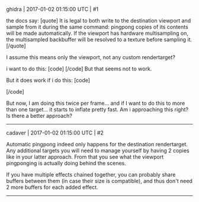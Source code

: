 ghidra | 2017-01-02 01:15:00 UTC | #1

the docs say:
[quote]
It is legal to both write to the destination viewport and sample from it during the same command: pingpong copies of its contents will be made automatically. If the viewport has hardware multisampling on, the multisampled backbuffer will be resolved to a texture before sampling it.
[/quote]

I assume this means only the viewport, not any custom rendertarget?

i want to do this:
[code]
<rendertarget name="advect" tag="LBM" sizedivisor="1 1" format="rgba16f" persistent="true" filter="true" />
<command type="quad" tag="LBM" vs="Quad" ps="LBM_Advect"  output="advect">
	<texture unit="diffuse" name="lbm" />
	<texture unit="1" name="advect" />
</command>
[/code]
But that seems not to work.

But it does work if i do this:
[code]
<rendertarget name="advect1" tag="LBM" sizedivisor="1 1" format="rgba16f" persistent="true" filter="true" />
<rendertarget name="advect2" tag="LBM" sizedivisor="1 1" format="rgba16f" persistent="true" filter="true" />

<command type="quad" tag="LBM" vs="Quad" ps="LBM_Advect" output="advect1">
	<texture unit="diffuse" name="lbm" />
	<texture unit="1" name="advect2" />
</command>
<command type="quad" tag="LBM" vs="Quad" ps="LBM_Advect" output="advect2">
	<texture unit="diffuse" name="lbm" />
	<texture unit="1" name="advect1" />
</command>
[/code]

But now, I am doing this twice per frame... and if I want to do this to more than one target... it starts to inflate pretty fast.
Am i approaching this right? Is there a better approach?

-------------------------

cadaver | 2017-01-02 01:15:00 UTC | #2

Automatic pingpong indeed only happens for the destination rendertarget. Any additional targets you will need to manage yourself by having 2 copies like in your latter approach. From that you see what the viewport pingponging is actually doing behind the scenes.

If you have multiple effects chained together, you can probably share buffers between them (in case their size is compatible), and thus don't need 2 more buffers for each added effect.

-------------------------

